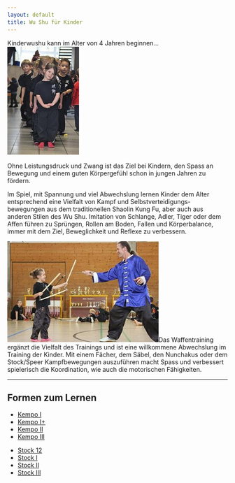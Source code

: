 ```yaml
---
layout: default
title: Wu Shu für Kinder
---
```


Kinderwushu kann im Alter von 4 Jahren beginnen...
<img class="right" src="/images/kinder.jpg" alt="Wu Shu Kids">

Ohne Leistungsdruck und Zwang ist das Ziel bei Kindern, den Spass an Bewegung und einem guten Körpergefühl schon in jungen Jahren zu fördern.

Im Spiel, mit Spannung und viel Abwechslung lernen Kinder dem Alter entsprechend eine Vielfalt von Kampf und Selbstverteidigungs-bewegungen aus dem traditionellen Shaolin Kung Fu, aber auch aus anderen Stilen des Wu Shu. Imitation von Schlange, Adler, Tiger oder dem Affen führen zu Sprüngen, Rollen am Boden, Fallen und Körperbalance, immer mit dem Ziel, Beweglichkeit und Reflexe zu verbessern.

<img class="ifloat-left" src="/images/waffen-laura.jpg" alt="Waffentraining">Das Waffentraining ergänzt die Vielfalt des Trainings und ist eine willkommene Abwechslung im Training der Kinder.
Mit einem Fächer, dem Säbel, den Nunchakus oder dem Stock/Speer Kampfbewegungen auszuführen macht Spass und verbessert spielerisch die Koordination, wie auch die motorischen Fähigkeiten.

---
Formen zum Lernen
---

<ul class="small-block-grid-1 medium-block-grid-2 large-block-grid-3">
<li><a target="_blank" href="http://www.flickr.com/photos/117851037@N03/13237800365/in/photostream/" class="button-contact-place">Kempo I</a></li>
<li><a target="_blank" href="http://www.flickr.com/photos/117851037@N03/13238234274/" class="button-contact-place">Kempo I+</a></li>
<li><a target="_blank" href="http://www.flickr.com/photos/117851037@N03/13238394964/" class="button-contact-place">Kempo II</a></li>
<li><a target="_blank" href="http://www.flickr.com/photos/117851037@N03/13238528603/" class="button-contact-place">Kempo III</a></li>
</ul>
<ul class="small-block-grid-1 medium-block-grid-2 large-block-grid-3">
<li><a target="_blank" href="http://www.flickr.com/photos/117851037@N03/13239336584/" class="button-contact-place">Stock 12</a></li>
<li><a target="_blank" href="http://www.flickr.com/photos/117851037@N03/13238603375/in/photostream/" class="button-contact-place">Stock I</a></li>
<li><a target="_blank" href="http://www.flickr.com/photos/117851037@N03/13239516664/in/photostream/" class="button-contact-place">Stock II</a></li>
<li><a target="_blank" href="http://www.flickr.com/photos/117851037@N03/13239153864/" class="button-contact-place">Stock III</a></li>
</ul>